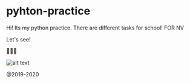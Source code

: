 # pyhton-practice
 
Hi!
Its my python practice.
There are different tasks for school!
FOR NV


Let's see!

🐍🐍🐍


![alt text](https://shwanoff.ru/wp-content/uploads/2019/02/Python-programming.jpg)


@2019-2020

